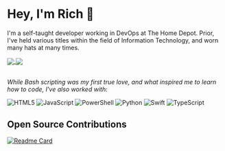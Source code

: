 # Hey, I'm Rich 👋
I'm a self-taught developer working in DevOps at The Home Depot. Prior, I've held various titles within the field of Information Technology, and worn many hats at many times.

<a href="https://github.com/hudsononhere">
  <img align="center" src="https://github-readme-stats.vercel.app/api?username=hudsononhere&count_private=true&show_icons=true&theme=transparent&hide_border=true" />
</a>
<a href="https://github.com/HudsonOnHere?tab=repositories">
  <img align="center" src="https://github-readme-stats.vercel.app/api/top-langs/?username=hudsononhere&layout=compact&count_private=true&langs_count=10&theme=transparent&hide_border=true&card_width=350" />
</a>
<br><br>


*While Bash scripting was my first true love, and what inspired me to learn how to code, I've also worked with:*

![HTML5](https://img.shields.io/badge/html5-%23E34F26.svg?style=for-the-badge&logo=html5&logoColor=white) ![JavaScript](https://img.shields.io/badge/javascript-%23323330.svg?style=for-the-badge&logo=javascript&logoColor=%23F7DF1E) ![PowerShell](https://img.shields.io/badge/PowerShell-%235391FE.svg?style=for-the-badge&logo=powershell&logoColor=white) ![Python](https://img.shields.io/badge/python-3670A0?style=for-the-badge&logo=python&logoColor=ffdd54) ![Swift](https://img.shields.io/badge/swift-F54A2A?style=for-the-badge&logo=swift&logoColor=white) ![TypeScript](https://img.shields.io/badge/typescript-%23007ACC.svg?style=for-the-badge&logo=typescript&logoColor=white)

## Open Source Contributions
[![Readme Card](https://github-readme-stats.vercel.app/api/pin/?username=sundowndev&repo=phoneinfoga&theme=transparent&hide_border=true)](https://github.com/sundowndev/phoneinfoga/pull/1194)


<!-- These may come in handy later...
https://github.com/anuraghazra/github-readme-stats
https://github.com/Ileriayo/markdown-badges -->
